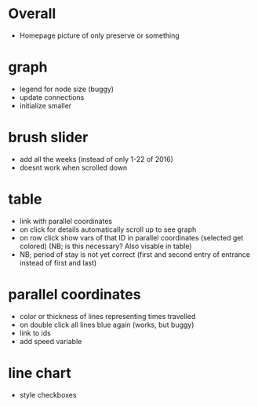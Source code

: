 # Overall
- Homepage picture of only preserve or something

# graph
- legend for node size (buggy)
- update connections
- initialize smaller

# brush slider
- add all the weeks (instead of only 1-22 of 2016)
- doesnt work when scrolled down

# table
- link with parallel coordinates
- on click for details automatically scroll up to see graph
- on row click show vars of that ID in parallel coordinates (selected get colored) (NB; is this necessary? Also visable in table)
- NB; period of stay is not yet correct (first and second entry of entrance instead of first and last)

# parallel coordinates
- color or thickness of lines representing times travelled
- on double click all lines blue again (works, but buggy)
- link to ids
- add speed variable

# line chart
- style checkboxes

